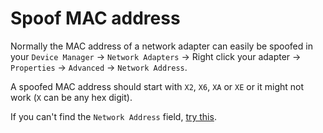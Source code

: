 # Spoof MAC address

Normally the MAC address of a network adapter can easily be spoofed in your `Device Manager` -> `Network Adapters` -> Right click your adapter -> `Properties` -> `Advanced` -> `Network Address`.

A spoofed MAC address should start with `X2`, `X6`, `XA` or `XE` or it might not work (`X` can be any hex digit).

If you can't find the `Network Address` field, [try this](https://superuser.com/a/1526535/1138048).
